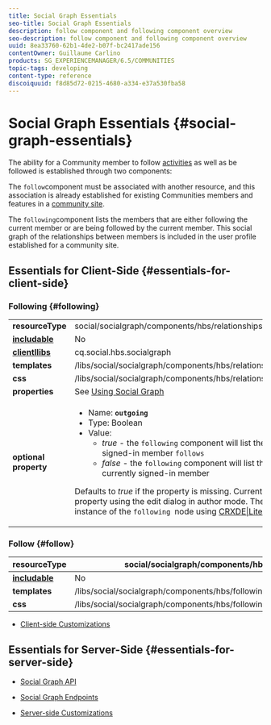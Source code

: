 ```yaml
---
title: Social Graph Essentials
seo-title: Social Graph Essentials
description: follow component and following component overview
seo-description: follow component and following component overview
uuid: 8ea33760-62b1-4de2-b07f-bc2417ade156
contentOwner: Guillaume Carlino
products: SG_EXPERIENCEMANAGER/6.5/COMMUNITIES
topic-tags: developing
content-type: reference
discoiquuid: f8d85d72-0215-4680-a334-e37a530fba58
---
```


# Social Graph Essentials {#social-graph-essentials}

The ability for a Community member to follow [activities](essentials-activities.md) as well as be followed is established through two components:

The `follow`component must be associated with another resource, and this association is already established for existing Communities members and features in a [community site](overview.md#communitiessites).

The `following`component lists the members that are either following the current member or are being followed by the current member. This social graph of the relationships between members is included in the user profile established for a community site.

## Essentials for Client-Side {#essentials-for-client-side}

### Following {#following}

<table>
 <tbody>
  <tr>
   <td> <strong>resourceType</strong></td>
   <td>social/socialgraph/components/hbs/relationships</td>
  </tr>
  <tr>
   <td> <a href="scf.md#add-or-include-a-communities-component"><strong>includable</strong></a></td>
   <td>No</td>
  </tr>
  <tr>
   <td> <a href="clientlibs.md"><strong>clientllibs</strong></a></td>
   <td>cq.social.hbs.socialgraph</td>
  </tr>
  <tr>
   <td> <strong>templates</strong></td>
   <td> /libs/social/socialgraph/components/hbs/relationships/relationships.hbs</td>
  </tr>
  <tr>
   <td> <strong>css</strong></td>
   <td> /libs/social/socialgraph/components/hbs/relationships/clientlibs/relationships.css</td>
  </tr>
  <tr>
   <td><strong> properties</strong></td>
   <td>See <a href="socialgraph.md">Using Social Graph</a></td>
  </tr>
  <tr>
   <td><strong> optional<br /> property</strong></td>
   <td>
    <ul>
     <li>Name: <strong><code>outgoing</code></strong></li>
     <li>Type: Boolean</li>
     <li>Value:<br />
      <ul>
       <li><i>true </i>- the <code>following</code> component will list the members who the currently signed-in member <code>follows</code></li>
       <li><i>false </i>- the <code>following</code> component will list the members who <code>follow </code>the currently signed-in member</li>
      </ul> </li>
    </ul> <p>Defaults to <i>true</i> if the property is missing. Currently, it is not possible to set this property using the edit dialog in author mode. The property must be added to an instance of the <code>following </code>node using <a href="../../help/sites-developing/developing-with-crxde-lite.md">CRXDE|Lite</a>.</p> </td>
  </tr>
 </tbody>
</table>

### Follow {#follow}

|  **resourceType** |social/socialgraph/components/hbs/following |
|---|---|
|  [**includable**](scf.md#add-or-include-a-communities-component) |No |
|  **templates** | /libs/social/socialgraph/components/hbs/following/following.hbs |
|  **css** | /libs/social/socialgraph/components/hbs/following/clientlibs/following.css |

* [Client-side Customizations](client-customize.md)

## Essentials for Server-Side {#essentials-for-server-side}

* [Social Graph API](https://helpx.adobe.com/experience-manager/6-4/sites/developing/using/reference-materials/javadoc/com/adobe/cq/social/graph/client/api/package-frame.html)

* [Social Graph Endpoints](https://helpx.adobe.com/experience-manager/6-4/sites/developing/using/reference-materials/javadoc/com/adobe/cq/social/graph/client/endpoint/package-frame.html)

* [Server-side Customizations](server-customize.md)

